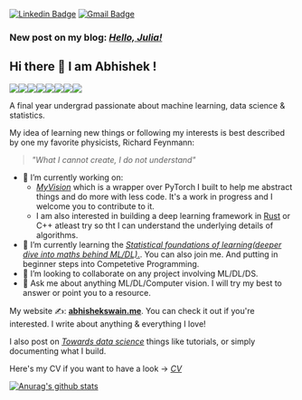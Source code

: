 [![Linkedin Badge](https://img.shields.io/badge/-LinkedIn-blue?style=for-the-badge&logo=Linkedin&logoColor=white&link=https://www.linkedin.com/in/abhishek-s-4a20819a/)](https://www.linkedin.com/in/abhishek-s-4a20819a/) [![Gmail Badge](https://img.shields.io/badge/-Gmail-c14438?style=for-the-badge&logo=Gmail&logoColor=white&link=mailto:abhiswain.it.20160@gmail.com)](abhiswain.it.2016@gmail.com@gmail.com)

### New post on my blog: [*Hello, Julia!*](https://abhishekswain.me/machine%20learning/maths/2020/07/28/Logistic_regression.html) 

## Hi there 👋 I am Abhishek !

[![](https://sourcerer.io/fame/Abhiswain97/Abhiswain97/Abhiswain97/images/0)](https://sourcerer.io/fame/Abhiswain97/Abhiswain97/Abhiswain97/links/0)[![](https://sourcerer.io/fame/Abhiswain97/Abhiswain97/Abhiswain97/images/1)](https://sourcerer.io/fame/Abhiswain97/Abhiswain97/Abhiswain97/links/1)[![](https://sourcerer.io/fame/Abhiswain97/Abhiswain97/Abhiswain97/images/2)](https://sourcerer.io/fame/Abhiswain97/Abhiswain97/Abhiswain97/links/2)[![](https://sourcerer.io/fame/Abhiswain97/Abhiswain97/Abhiswain97/images/3)](https://sourcerer.io/fame/Abhiswain97/Abhiswain97/Abhiswain97/links/3)[![](https://sourcerer.io/fame/Abhiswain97/Abhiswain97/Abhiswain97/images/4)](https://sourcerer.io/fame/Abhiswain97/Abhiswain97/Abhiswain97/links/4)[![](https://sourcerer.io/fame/Abhiswain97/Abhiswain97/Abhiswain97/images/5)](https://sourcerer.io/fame/Abhiswain97/Abhiswain97/Abhiswain97/links/5)[![](https://sourcerer.io/fame/Abhiswain97/Abhiswain97/Abhiswain97/images/6)](https://sourcerer.io/fame/Abhiswain97/Abhiswain97/Abhiswain97/links/6)[![](https://sourcerer.io/fame/Abhiswain97/Abhiswain97/Abhiswain97/images/7)](https://sourcerer.io/fame/Abhiswain97/Abhiswain97/Abhiswain97/links/7)

A final year undergrad passionate about machine learning, data science & statistics. 

My idea of learning new things or following my interests is best described by one my favorite physicists, Richard Feynmann: 
> *"What I cannot create, I do not understand"*

- 🔭 I’m currently working on:
  - [*MyVision*](https://github.com/Abhiswain97/MyVision) which is a wrapper over PyTorch I built to help me abstract things and do more with less code. It's a work in progress  and I welcome you to contribute to it.
  - I am also interested in building a deep learning framework in [Rust](https://www.rust-lang.org/) or C++ atleast try so tht I can understand the underlying details of algorithms. 
- 🌱 I’m currently learning the [*Statistical foundations of learning(deeper dive into maths behind ML/DL)*.](https://abhishekswain.me/machine%20learning/maths/books/2020/07/19/statsandlinalg.html). You can also join me. And putting in beginner steps into Competetive Programming.
- 👯 I’m looking to collaborate on any project involving ML/DL/DS.
- 💬 Ask me about anything ML/DL/Computer vision. I will try my best to answer or point you to a resource.

My website ✍: [**abhishekswain.me**](https://abhiswain97.github.io/ListeningToLife/).
You can check it out if you're interested. I write about anything & everything I love! 

I also post on [*Towards data science*](https://medium.com/@abhi08as.as) things like tutorials, or simply documenting what I build. 

Here's my CV if you want to have a look -> [*CV*](https://drive.google.com/drive/u/1/my-drive)

[![Anurag's github stats](https://github-readme-stats.vercel.app/api?username=Abhiswain97&theme=dracula)](https://github.com/anuraghazra/github-readme-stats)

